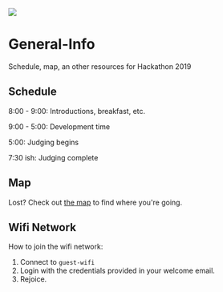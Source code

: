 ![](https://raw.githubusercontent.com/Hackathon2019/General-Info/master/HackathonLogo2019.png)
# General-Info
Schedule, map, an other resources for Hackathon 2019

## Schedule

8:00 - 9:00:  Introductions, breakfast, etc.

9:00 - 5:00:  Development time

5:00:         Judging begins

7:30 ish:     Judging complete

## Map
Lost? Check out [the map](https://github.com/Hackathon2019/General-Info/blob/master/HubMap.pdf) to find where you're going.
  
## Wifi Network
How to join the wifi network:
1. Connect to `guest-wifi`
2. Login with the credentials provided in your welcome email.
3. Rejoice. 
